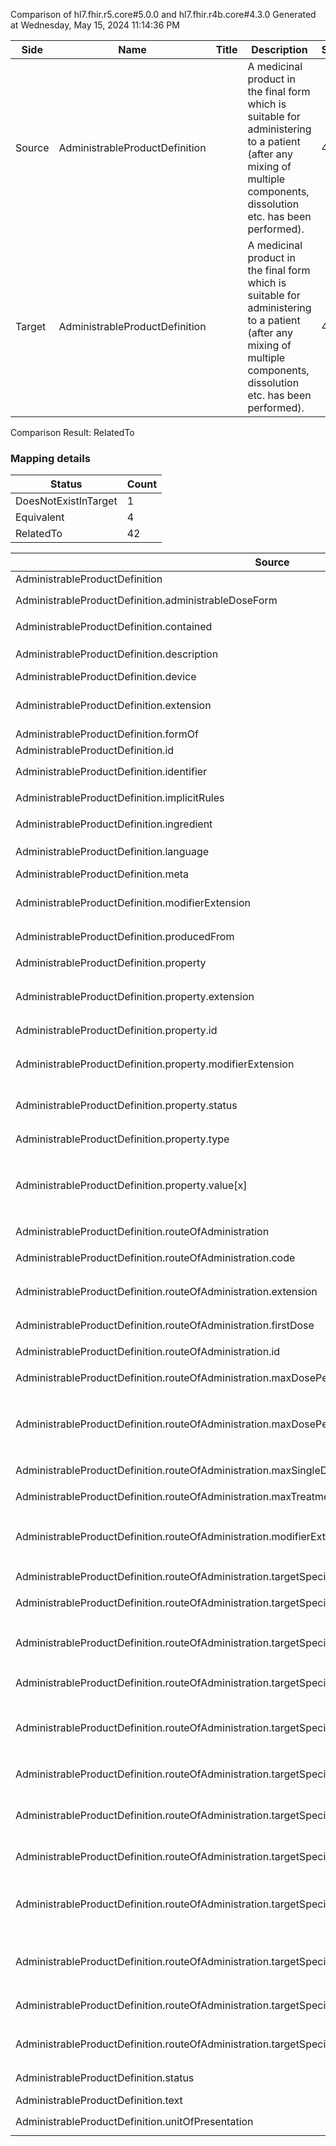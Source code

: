 Comparison of hl7.fhir.r5.core#5.0.0 and hl7.fhir.r4b.core#4.3.0
Generated at Wednesday, May 15, 2024 11:14:36 PM

| Side | Name | Title | Description | Snapshot | Differential |
| --- | --- | --- | --- | --- | --- |
| Source | AdministrableProductDefinition |  | A medicinal product in the final form which is suitable for administering to a patient (after any mixing of multiple components, dissolution etc. has been performed). | 47 | 27 |
| Target | AdministrableProductDefinition |  | A medicinal product in the final form which is suitable for administering to a patient (after any mixing of multiple components, dissolution etc. has been performed). | 46 | 26 |


Comparison Result: RelatedTo


### Mapping details

| Status | Count |
| ------ | ----- |
DoesNotExistInTarget | 1 |
Equivalent | 4 |
RelatedTo | 42 |


| Source | Target | Status | Message |
| ------ | ------ | ------ | ------- |
| AdministrableProductDefinition | AdministrableProductDefinition | Equivalent | R5 `AdministrableProductDefinition` maps as Equivalent to R4B `AdministrableProductDefinition` |
| AdministrableProductDefinition.administrableDoseForm | AdministrableProductDefinition.administrableDoseForm | Equivalent | R5 `AdministrableProductDefinition.administrableDoseForm` maps as Equivalent to R4B `AdministrableProductDefinition.administrableDoseForm` |
| AdministrableProductDefinition.contained | AdministrableProductDefinition.contained | Equivalent | R5 `AdministrableProductDefinition.contained` maps as Equivalent to R4B `AdministrableProductDefinition.contained` |
| AdministrableProductDefinition.description | - | DoesNotExistInTarget | R5 `AdministrableProductDefinition.description` does not appear in the target and has no mapping for `AdministrableProductDefinition`. |
| AdministrableProductDefinition.device | AdministrableProductDefinition.device | Equivalent | R5 `AdministrableProductDefinition.device` maps as Equivalent to R4B `AdministrableProductDefinition.device` |
| AdministrableProductDefinition.extension | AdministrableProductDefinition.extension | SourceIsBroaderThanTarget | R5 `AdministrableProductDefinition.extension` maps as SourceIsBroaderThanTarget to R4B `AdministrableProductDefinition.extension` - extension has change due to type change: R5 `extension` `Extension` maps as SourceIsBroaderThanTarget for R4B `extension` |
| AdministrableProductDefinition.formOf | AdministrableProductDefinition.formOf | Equivalent | R5 `AdministrableProductDefinition.formOf` maps as Equivalent to R4B `AdministrableProductDefinition.formOf` |
| AdministrableProductDefinition.id | AdministrableProductDefinition.id | Equivalent | R5 `AdministrableProductDefinition.id` maps as Equivalent to R4B `AdministrableProductDefinition.id` |
| AdministrableProductDefinition.identifier | AdministrableProductDefinition.identifier | Equivalent | R5 `AdministrableProductDefinition.identifier` maps as Equivalent to R4B `AdministrableProductDefinition.identifier` |
| AdministrableProductDefinition.implicitRules | AdministrableProductDefinition.implicitRules | Equivalent | R5 `AdministrableProductDefinition.implicitRules` maps as Equivalent to R4B `AdministrableProductDefinition.implicitRules` |
| AdministrableProductDefinition.ingredient | AdministrableProductDefinition.ingredient | Equivalent | R5 `AdministrableProductDefinition.ingredient` maps as Equivalent to R4B `AdministrableProductDefinition.ingredient` |
| AdministrableProductDefinition.language | AdministrableProductDefinition.language | RelatedTo | R5 `AdministrableProductDefinition.language` maps as RelatedTo to R4B `AdministrableProductDefinition.language` - language changed the binding strength from Required to Preferred |
| AdministrableProductDefinition.meta | AdministrableProductDefinition.meta | Equivalent | R5 `AdministrableProductDefinition.meta` maps as Equivalent to R4B `AdministrableProductDefinition.meta` |
| AdministrableProductDefinition.modifierExtension | AdministrableProductDefinition.modifierExtension | SourceIsBroaderThanTarget | R5 `AdministrableProductDefinition.modifierExtension` maps as SourceIsBroaderThanTarget to R4B `AdministrableProductDefinition.modifierExtension` - modifierExtension has change due to type change: R5 `modifierExtension` `Extension` maps as SourceIsBroaderThanTarget for R4B `modifierExtension` |
| AdministrableProductDefinition.producedFrom | AdministrableProductDefinition.producedFrom | Equivalent | R5 `AdministrableProductDefinition.producedFrom` maps as Equivalent to R4B `AdministrableProductDefinition.producedFrom` |
| AdministrableProductDefinition.property | AdministrableProductDefinition.property | Equivalent | R5 `AdministrableProductDefinition.property` maps as Equivalent to R4B `AdministrableProductDefinition.property` |
| AdministrableProductDefinition.property.extension | AdministrableProductDefinition.property.extension | SourceIsBroaderThanTarget | R5 `AdministrableProductDefinition.property.extension` maps as SourceIsBroaderThanTarget to R4B `AdministrableProductDefinition.property.extension` - extension has change due to type change: R5 `extension` `Extension` maps as SourceIsBroaderThanTarget for R4B `extension` |
| AdministrableProductDefinition.property.id | AdministrableProductDefinition.property.id | Equivalent | R5 `AdministrableProductDefinition.property.id` maps as Equivalent to R4B `AdministrableProductDefinition.property.id` |
| AdministrableProductDefinition.property.modifierExtension | AdministrableProductDefinition.property.modifierExtension | SourceIsBroaderThanTarget | R5 `AdministrableProductDefinition.property.modifierExtension` maps as SourceIsBroaderThanTarget to R4B `AdministrableProductDefinition.property.modifierExtension` - modifierExtension has change due to type change: R5 `modifierExtension` `Extension` maps as SourceIsBroaderThanTarget for R4B `modifierExtension` |
| AdministrableProductDefinition.property.status | AdministrableProductDefinition.property.status | Equivalent | R5 `AdministrableProductDefinition.property.status` maps as Equivalent to R4B `AdministrableProductDefinition.property.status` - status has compatible required binding for non-code type: http://hl7.org/fhir/ValueSet/publication-status|5.0.0 and http://hl7.org/fhir/ValueSet/publication-status|4.3.0 (Equivalent) |
| AdministrableProductDefinition.property.type | AdministrableProductDefinition.property.type | Equivalent | R5 `AdministrableProductDefinition.property.type` maps as Equivalent to R4B `AdministrableProductDefinition.property.type` |
| AdministrableProductDefinition.property.value[x] | AdministrableProductDefinition.property.value[x] | RelatedTo | R5 `AdministrableProductDefinition.property.value[x]` maps as RelatedTo to R4B `AdministrableProductDefinition.property.value[x]` - value[x] has change due to type change: R5 value[x] markdown has no equivalent or mapped type in R4B value[x]; value[x] has change due to type change: R5 `value[x]` `Attachment` maps as RelatedTo for R4B `value[x]`; value[x] has change due to type change: R5 value[x] Reference has no equivalent or mapped type in R4B value[x] |
| AdministrableProductDefinition.routeOfAdministration | AdministrableProductDefinition.routeOfAdministration | Equivalent | R5 `AdministrableProductDefinition.routeOfAdministration` maps as Equivalent to R4B `AdministrableProductDefinition.routeOfAdministration` |
| AdministrableProductDefinition.routeOfAdministration.code | AdministrableProductDefinition.routeOfAdministration.code | Equivalent | R5 `AdministrableProductDefinition.routeOfAdministration.code` maps as Equivalent to R4B `AdministrableProductDefinition.routeOfAdministration.code` |
| AdministrableProductDefinition.routeOfAdministration.extension | AdministrableProductDefinition.routeOfAdministration.extension | SourceIsBroaderThanTarget | R5 `AdministrableProductDefinition.routeOfAdministration.extension` maps as SourceIsBroaderThanTarget to R4B `AdministrableProductDefinition.routeOfAdministration.extension` - extension has change due to type change: R5 `extension` `Extension` maps as SourceIsBroaderThanTarget for R4B `extension` |
| AdministrableProductDefinition.routeOfAdministration.firstDose | AdministrableProductDefinition.routeOfAdministration.firstDose | Equivalent | R5 `AdministrableProductDefinition.routeOfAdministration.firstDose` maps as Equivalent to R4B `AdministrableProductDefinition.routeOfAdministration.firstDose` |
| AdministrableProductDefinition.routeOfAdministration.id | AdministrableProductDefinition.routeOfAdministration.id | Equivalent | R5 `AdministrableProductDefinition.routeOfAdministration.id` maps as Equivalent to R4B `AdministrableProductDefinition.routeOfAdministration.id` |
| AdministrableProductDefinition.routeOfAdministration.maxDosePerDay | AdministrableProductDefinition.routeOfAdministration.maxDosePerDay | Equivalent | R5 `AdministrableProductDefinition.routeOfAdministration.maxDosePerDay` maps as Equivalent to R4B `AdministrableProductDefinition.routeOfAdministration.maxDosePerDay` |
| AdministrableProductDefinition.routeOfAdministration.maxDosePerTreatmentPeriod | AdministrableProductDefinition.routeOfAdministration.maxDosePerTreatmentPeriod | SourceIsBroaderThanTarget | R5 `AdministrableProductDefinition.routeOfAdministration.maxDosePerTreatmentPeriod` maps as SourceIsBroaderThanTarget to R4B `AdministrableProductDefinition.routeOfAdministration.maxDosePerTreatmentPeriod` - maxDosePerTreatmentPeriod has change due to type change: R5 `maxDosePerTreatmentPeriod` `Ratio` maps as SourceIsBroaderThanTarget for R4B `maxDosePerTreatmentPeriod` |
| AdministrableProductDefinition.routeOfAdministration.maxSingleDose | AdministrableProductDefinition.routeOfAdministration.maxSingleDose | Equivalent | R5 `AdministrableProductDefinition.routeOfAdministration.maxSingleDose` maps as Equivalent to R4B `AdministrableProductDefinition.routeOfAdministration.maxSingleDose` |
| AdministrableProductDefinition.routeOfAdministration.maxTreatmentPeriod | AdministrableProductDefinition.routeOfAdministration.maxTreatmentPeriod | Equivalent | R5 `AdministrableProductDefinition.routeOfAdministration.maxTreatmentPeriod` maps as Equivalent to R4B `AdministrableProductDefinition.routeOfAdministration.maxTreatmentPeriod` |
| AdministrableProductDefinition.routeOfAdministration.modifierExtension | AdministrableProductDefinition.routeOfAdministration.modifierExtension | SourceIsBroaderThanTarget | R5 `AdministrableProductDefinition.routeOfAdministration.modifierExtension` maps as SourceIsBroaderThanTarget to R4B `AdministrableProductDefinition.routeOfAdministration.modifierExtension` - modifierExtension has change due to type change: R5 `modifierExtension` `Extension` maps as SourceIsBroaderThanTarget for R4B `modifierExtension` |
| AdministrableProductDefinition.routeOfAdministration.targetSpecies | AdministrableProductDefinition.routeOfAdministration.targetSpecies | Equivalent | R5 `AdministrableProductDefinition.routeOfAdministration.targetSpecies` maps as Equivalent to R4B `AdministrableProductDefinition.routeOfAdministration.targetSpecies` |
| AdministrableProductDefinition.routeOfAdministration.targetSpecies.code | AdministrableProductDefinition.routeOfAdministration.targetSpecies.code | Equivalent | R5 `AdministrableProductDefinition.routeOfAdministration.targetSpecies.code` maps as Equivalent to R4B `AdministrableProductDefinition.routeOfAdministration.targetSpecies.code` |
| AdministrableProductDefinition.routeOfAdministration.targetSpecies.extension | AdministrableProductDefinition.routeOfAdministration.targetSpecies.extension | SourceIsBroaderThanTarget | R5 `AdministrableProductDefinition.routeOfAdministration.targetSpecies.extension` maps as SourceIsBroaderThanTarget to R4B `AdministrableProductDefinition.routeOfAdministration.targetSpecies.extension` - extension has change due to type change: R5 `extension` `Extension` maps as SourceIsBroaderThanTarget for R4B `extension` |
| AdministrableProductDefinition.routeOfAdministration.targetSpecies.id | AdministrableProductDefinition.routeOfAdministration.targetSpecies.id | Equivalent | R5 `AdministrableProductDefinition.routeOfAdministration.targetSpecies.id` maps as Equivalent to R4B `AdministrableProductDefinition.routeOfAdministration.targetSpecies.id` |
| AdministrableProductDefinition.routeOfAdministration.targetSpecies.modifierExtension | AdministrableProductDefinition.routeOfAdministration.targetSpecies.modifierExtension | SourceIsBroaderThanTarget | R5 `AdministrableProductDefinition.routeOfAdministration.targetSpecies.modifierExtension` maps as SourceIsBroaderThanTarget to R4B `AdministrableProductDefinition.routeOfAdministration.targetSpecies.modifierExtension` - modifierExtension has change due to type change: R5 `modifierExtension` `Extension` maps as SourceIsBroaderThanTarget for R4B `modifierExtension` |
| AdministrableProductDefinition.routeOfAdministration.targetSpecies.withdrawalPeriod | AdministrableProductDefinition.routeOfAdministration.targetSpecies.withdrawalPeriod | Equivalent | R5 `AdministrableProductDefinition.routeOfAdministration.targetSpecies.withdrawalPeriod` maps as Equivalent to R4B `AdministrableProductDefinition.routeOfAdministration.targetSpecies.withdrawalPeriod` |
| AdministrableProductDefinition.routeOfAdministration.targetSpecies.withdrawalPeriod.extension | AdministrableProductDefinition.routeOfAdministration.targetSpecies.withdrawalPeriod.extension | SourceIsBroaderThanTarget | R5 `AdministrableProductDefinition.routeOfAdministration.targetSpecies.withdrawalPeriod.extension` maps as SourceIsBroaderThanTarget to R4B `AdministrableProductDefinition.routeOfAdministration.targetSpecies.withdrawalPeriod.extension` - extension has change due to type change: R5 `extension` `Extension` maps as SourceIsBroaderThanTarget for R4B `extension` |
| AdministrableProductDefinition.routeOfAdministration.targetSpecies.withdrawalPeriod.id | AdministrableProductDefinition.routeOfAdministration.targetSpecies.withdrawalPeriod.id | Equivalent | R5 `AdministrableProductDefinition.routeOfAdministration.targetSpecies.withdrawalPeriod.id` maps as Equivalent to R4B `AdministrableProductDefinition.routeOfAdministration.targetSpecies.withdrawalPeriod.id` |
| AdministrableProductDefinition.routeOfAdministration.targetSpecies.withdrawalPeriod.modifierExtension | AdministrableProductDefinition.routeOfAdministration.targetSpecies.withdrawalPeriod.modifierExtension | SourceIsBroaderThanTarget | R5 `AdministrableProductDefinition.routeOfAdministration.targetSpecies.withdrawalPeriod.modifierExtension` maps as SourceIsBroaderThanTarget to R4B `AdministrableProductDefinition.routeOfAdministration.targetSpecies.withdrawalPeriod.modifierExtension` - modifierExtension has change due to type change: R5 `modifierExtension` `Extension` maps as SourceIsBroaderThanTarget for R4B `modifierExtension` |
| AdministrableProductDefinition.routeOfAdministration.targetSpecies.withdrawalPeriod.supportingInformation | AdministrableProductDefinition.routeOfAdministration.targetSpecies.withdrawalPeriod.supportingInformation | Equivalent | R5 `AdministrableProductDefinition.routeOfAdministration.targetSpecies.withdrawalPeriod.supportingInformation` maps as Equivalent to R4B `AdministrableProductDefinition.routeOfAdministration.targetSpecies.withdrawalPeriod.supportingInformation` |
| AdministrableProductDefinition.routeOfAdministration.targetSpecies.withdrawalPeriod.tissue | AdministrableProductDefinition.routeOfAdministration.targetSpecies.withdrawalPeriod.tissue | Equivalent | R5 `AdministrableProductDefinition.routeOfAdministration.targetSpecies.withdrawalPeriod.tissue` maps as Equivalent to R4B `AdministrableProductDefinition.routeOfAdministration.targetSpecies.withdrawalPeriod.tissue` |
| AdministrableProductDefinition.routeOfAdministration.targetSpecies.withdrawalPeriod.value | AdministrableProductDefinition.routeOfAdministration.targetSpecies.withdrawalPeriod.value | Equivalent | R5 `AdministrableProductDefinition.routeOfAdministration.targetSpecies.withdrawalPeriod.value` maps as Equivalent to R4B `AdministrableProductDefinition.routeOfAdministration.targetSpecies.withdrawalPeriod.value` |
| AdministrableProductDefinition.status | AdministrableProductDefinition.status | Equivalent | R5 `AdministrableProductDefinition.status` maps as Equivalent to R4B `AdministrableProductDefinition.status` - status has compatible required binding for code type: http://hl7.org/fhir/ValueSet/publication-status|5.0.0 and http://hl7.org/fhir/ValueSet/publication-status|4.3.0 (Equivalent) |
| AdministrableProductDefinition.text | AdministrableProductDefinition.text | Equivalent | R5 `AdministrableProductDefinition.text` maps as Equivalent to R4B `AdministrableProductDefinition.text` |
| AdministrableProductDefinition.unitOfPresentation | AdministrableProductDefinition.unitOfPresentation | Equivalent | R5 `AdministrableProductDefinition.unitOfPresentation` maps as Equivalent to R4B `AdministrableProductDefinition.unitOfPresentation` |

